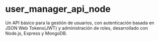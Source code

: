 # user_manager_api_node
Un API básico para la gestión de usuarios, con autenticación basada en JSON Web Tokens(JWT) y administración de roles, desarrollado con Node.js, Express y MongoDB.
